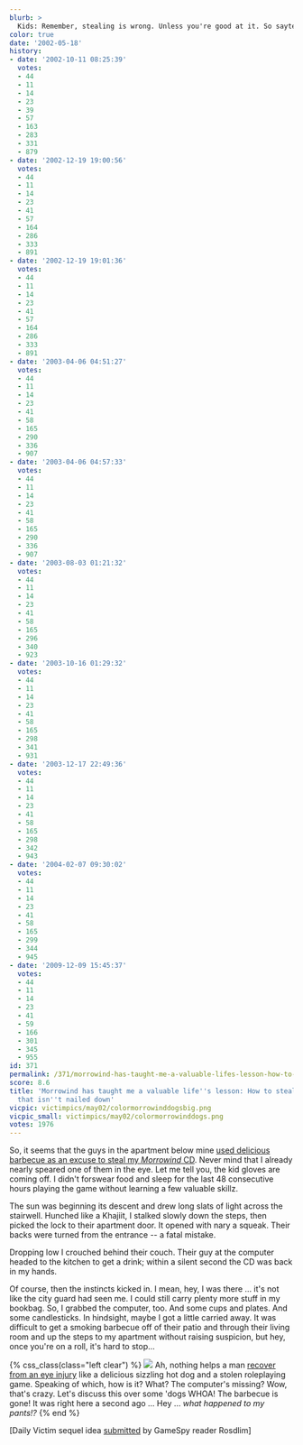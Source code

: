 ```yaml
---
blurb: >
  Kids: Remember, stealing is wrong. Unless you're good at it. So sayteth Morrowind...
color: true
date: '2002-05-18'
history:
- date: '2002-10-11 08:25:39'
  votes:
  - 44
  - 11
  - 14
  - 23
  - 39
  - 57
  - 163
  - 283
  - 331
  - 879
- date: '2002-12-19 19:00:56'
  votes:
  - 44
  - 11
  - 14
  - 23
  - 41
  - 57
  - 164
  - 286
  - 333
  - 891
- date: '2002-12-19 19:01:36'
  votes:
  - 44
  - 11
  - 14
  - 23
  - 41
  - 57
  - 164
  - 286
  - 333
  - 891
- date: '2003-04-06 04:51:27'
  votes:
  - 44
  - 11
  - 14
  - 23
  - 41
  - 58
  - 165
  - 290
  - 336
  - 907
- date: '2003-04-06 04:57:33'
  votes:
  - 44
  - 11
  - 14
  - 23
  - 41
  - 58
  - 165
  - 290
  - 336
  - 907
- date: '2003-08-03 01:21:32'
  votes:
  - 44
  - 11
  - 14
  - 23
  - 41
  - 58
  - 165
  - 296
  - 340
  - 923
- date: '2003-10-16 01:29:32'
  votes:
  - 44
  - 11
  - 14
  - 23
  - 41
  - 58
  - 165
  - 298
  - 341
  - 931
- date: '2003-12-17 22:49:36'
  votes:
  - 44
  - 11
  - 14
  - 23
  - 41
  - 58
  - 165
  - 298
  - 342
  - 943
- date: '2004-02-07 09:30:02'
  votes:
  - 44
  - 11
  - 14
  - 23
  - 41
  - 58
  - 165
  - 299
  - 344
  - 945
- date: '2009-12-09 15:45:37'
  votes:
  - 44
  - 11
  - 14
  - 23
  - 41
  - 59
  - 166
  - 301
  - 345
  - 955
id: 371
permalink: /371/morrowind-has-taught-me-a-valuable-lifes-lesson-how-to-steal-everything-that-isnt-nailed-down/
score: 8.6
title: 'Morrowind has taught me a valuable life''s lesson: How to steal everything
  that isn''t nailed down'
vicpic: victimpics/may02/colormorrowinddogsbig.png
vicpic_small: victimpics/may02/colormorrowinddogs.png
votes: 1976
---
```


So, it seems that the guys in the apartment below mine [used delicious
barbecue as an excuse to steal my *Morrowind* CD](@/victim/363.md).
Never mind that I already nearly speared one of them in the eye. Let me
tell you, the kid gloves are coming off. I didn't forswear food and
sleep for the last 48 consecutive hours playing the game without
learning a few valuable skillz.

The sun was beginning its descent and drew long slats of light across
the stairwell. Hunched like a Khajiit, I stalked slowly down the steps,
then picked the lock to their apartment door. It opened with nary a
squeak. Their backs were turned from the entrance -- a fatal mistake.

Dropping low I crouched behind their couch. Their guy at the computer
headed to the kitchen to get a drink; within a silent second the CD was
back in my hands.

Of course, then the instincts kicked in. I mean, hey, I was there … it's
not like the city guard had seen me. I could still carry plenty more
stuff in my bookbag. So, I grabbed the computer, too. And some cups and
plates. And some candlesticks. In hindsight, maybe I got a little
carried away. It was difficult to get a smoking barbecue off of their
patio and through their living room and up the steps to my apartment
without raising suspicion, but hey, once you're on a roll, it's hard to
stop…

{% css_class(class="left clear") %}
[![](/img/victimpics/thesauce.png)](@/victim/363.md) Ah, nothing helps
a man [recover from an eye injury](@/victim/363.md) like a delicious
sizzling hot dog and a stolen roleplaying game. Speaking of which, how
is it? What? The computer's missing? Wow, that's crazy. Let's discuss
this over some 'dogs WHOA! The barbecue is gone! It was right here a
second ago … Hey … *what happened to my pants!?*
{% end %}

\[Daily Victim sequel idea [submitted](mailto:feedback@gamespy.com) by
GameSpy reader Rosdlim\]
